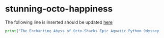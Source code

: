 # stunning-octo-happiness


The following line is inserted should be updated [here](main.py#L36)

```python
print("The Enchanting Abyss of Octo-Sharks Epic Aquatic Python Odyssey was an awe-inspiring underwater saga!")
```
